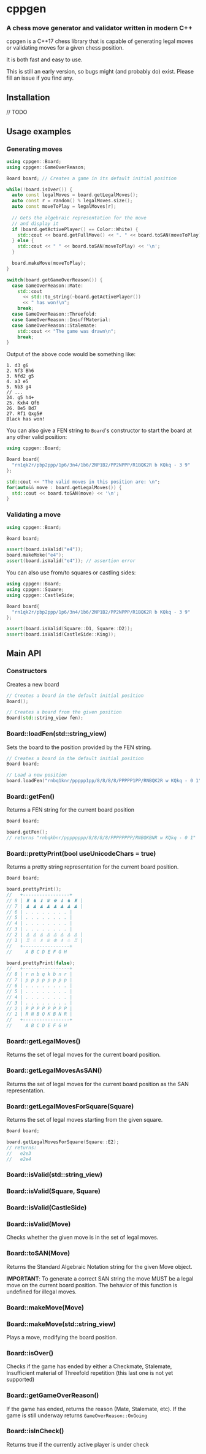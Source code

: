 # cppgen

### A chess move generator and validator written in modern C++

cppgen is a C++17 chess library that is capable of generating legal moves or validating moves for a given chess position.

It is both fast and easy to use.

This is still an early version, so bugs might (and probably do) exist. Please fill an issue if you find any.

## Installation
// TODO

## Usage examples

### Generating moves

```cpp
using cppgen::Board;
using cppgen::GameOverReason;

Board board; // Creates a game in its default initial position

while(!board.isOver()) {
  auto const legalMoves = board.getLegalMoves();
  auto const r = random() % legalMoves.size();
  auto const moveToPlay = legalMoves[r];
  
  // Gets the algebraic representation for the move
  // and display it
  if (board.getActivePlayer() == Color::White) {
    std::cout << board.getFullMove() << ". " << board.toSAN(moveToPlay);
  } else {
    std::cout << " " << board.toSAN(moveToPlay) << '\n';
  }

  board.makeMove(moveToPlay);
}

switch(board.getGameOverReason()) {
  case GameOverReason::Mate:
    std::cout 
      << std::to_string(~board.getActivePlayer()) 
      << " has won!\n";
    break;
  case GameOverReason::Threefold:
  case GameOverReason::InsuffMaterial:
  case GameOverReason::Stalemate:
    std::cout << "The game was drawn\n";
    break;
}
```

Output of the above code would be something like:
```
1. d3 g6
2. Nf3 Bh6
3. Nfd2 g5
4. a3 e5
5. Nb3 g4
// ...
24. g5 h4+
25. Kxh4 Qf6
26. Be5 Bd7
27. Rf1 Qxg5#
Black has won!
```

You can also give a FEN string to `Board`'s constructor to start the board at any other valid position:

```cpp
using cppgen::Board;

Board board{
  "rn1qk2r/pbp2ppp/1p6/3n4/1b6/2NP1B2/PP2NPPP/R1BQK2R b KQkq - 3 9"
};

std::cout << "The valid moves in this position are: \n";
for(auto&& move : board.getLegalMoves()) {
  std::cout << board.toSAN(move) << '\n';
}
```

### Validating a move


```cpp
using cppgen::Board;

Board board;

assert(board.isValid("e4"));
board.makeMoke("e4");
assert(board.isValid("e4")); // assertion error

```

You can also use from/to squares or castling sides:

```cpp
using cppgen::Board;
using cppgen::Square;
using cppgen::CastleSide;

Board board{
  "rn1qk2r/pbp2ppp/1p6/3n4/1b6/2NP1B2/PP2NPPP/R1BQK2R b KQkq - 3 9"
};

assert(board.isValid(Square::D1, Square::D2));
assert(board.isValid(CastleSide::King));

```

## Main API

### Constructors

Creates a new board
```cpp
// Creates a board in the default initial position
Board();

// Creates a board from the given position
Board(std::string_view fen);
```

### Board::loadFen(std::string_view)
Sets the board to the position provided by the FEN string.
```cpp
// Creates a board in the default initial position
Board board;

// Load a new position
board.loadFen("rnbq1knr/ppppp1pp/8/8/8/8/PPPPP1PP/RNBQK2R w KQkq - 0 1");
```

### Board::getFen()
Returns a FEN string for the current board position
```cpp
Board board;

board.getFen(); 
// returns "rnbqkbnr/pppppppp/8/8/8/8/PPPPPPPP/RNBQKBNR w KQkq - 0 1"
```

### Board::prettyPrint(bool useUnicodeChars = true)
Returns a pretty string representation for the current board position.
```cpp
Board board;

board.prettyPrint(); 
//   +-----------------+
// 8 | ♜ ♞ ♝ ♛ ♚ ♝ ♞ ♜ |
// 7 | ♟ ♟ ♟ ♟ ♟ ♟ ♟ ♟ |
// 6 | . . . . . . . . |
// 5 | . . . . . . . . |
// 4 | . . . . . . . . |
// 3 | . . . . . . . . |
// 2 | ♙ ♙ ♙ ♙ ♙ ♙ ♙ ♙ |
// 1 | ♖ ♘ ♗ ♕ ♔ ♗ ♘ ♖ |
//   +-----------------+
//     A B C D E F G H

board.prettyPrint(false); 
//   +-----------------+
// 8 | r n b q k b n r |
// 7 | p p p p p p p p |
// 6 | . . . . . . . . |
// 5 | . . . . . . . . |
// 4 | . . . . . . . . |
// 3 | . . . . . . . . |
// 2 | P P P P P P P P |
// 1 | R N B Q K B N R |
//   +-----------------+
//     A B C D E F G H
```
### Board::getLegalMoves()
Returns the set of legal moves for the current board position.

### Board::getLegalMovesAsSAN()
Returns the set of legal moves for the current board position as the SAN representation.

### Board::getLegalMovesForSquare(Square)
Returns the set of legal moves starting from the given square.
```cpp
Board board;

board.getLegalMovesForSquare(Square::E2);
// returns:
//   e2e3
//   e2e4
```

### Board::isValid(std::string_view)
### Board::isValid(Square, Square)
### Board::isValid(CastleSide)
### Board::isValid(Move)
Checks whether the given move is in the set of legal moves.

### Board::toSAN(Move)
Returns the Standard Algebraic Notation string for the given Move object.

**IMPORTANT**: To generate a correct SAN string the move MUST be a legal move on the current board position.
The behavior of this function is undefined for illegal moves.

### Board::makeMove(Move)
### Board::makeMove(std::string_view)
Plays a move, modifying the board position.

### Board::isOver()
Checks if the game has ended by either a Checkmate, Stalemate, Insufficient material of Threefold repetition (this last one is not yet supported)

### Board::getGameOverReason()
If the game has ended, returns the reason (Mate, Stalemate, etc). If the game is still underway returns `GameOverReason::OnGoing`

### Board::isInCheck()
Returns true if the currently active player is under check




